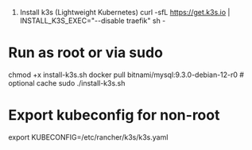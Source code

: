 1. Install k3s (Lightweight Kubernetes)
   curl -sfL https://get.k3s.io | \
  INSTALL_K3S_EXEC="--disable traefik" sh -
# Run as root or via sudo
chmod +x install-k3s.sh
docker pull bitnami/mysql:9.3.0-debian-12-r0  # optional cache
sudo ./install-k3s.sh

# Export kubeconfig for non-root
export KUBECONFIG=/etc/rancher/k3s/k3s.yaml
